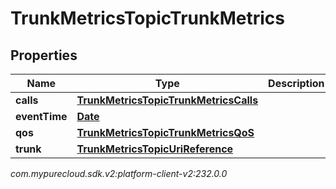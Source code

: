 # TrunkMetricsTopicTrunkMetrics


## Properties

| Name | Type | Description | Notes |
| ------------ | ------------- | ------------- | ------------- |
| **calls** | [**TrunkMetricsTopicTrunkMetricsCalls**](TrunkMetricsTopicTrunkMetricsCalls) |  |  [optional] |
| **eventTime** | [**Date**](Date) |  |  [optional] |
| **qos** | [**TrunkMetricsTopicTrunkMetricsQoS**](TrunkMetricsTopicTrunkMetricsQoS) |  |  [optional] |
| **trunk** | [**TrunkMetricsTopicUriReference**](TrunkMetricsTopicUriReference) |  |  [optional] |




_com.mypurecloud.sdk.v2:platform-client-v2:232.0.0_
